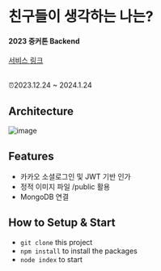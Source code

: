 # 친구들이 생각하는 나는?
#### 2023 중커톤 Backend
[서비스 링크](https://youngchun.netlify.app/)
<br/><br/>

⏰2023.12.24 ~ 2024.1.24<br/>

## Architecture
![image](https://github.com/Young-Season/Young_Backend/assets/83288181/df320216-b8c7-430f-864a-5fc06a85e47c)

## Features
- 카카오 소셜로그인 및 JWT 기반 인가
- 정적 이미지 파일 /public 활용
- MongoDB 연결

## How to Setup & Start

- `git clone` this project
- `npm install` to install the packages
- `node index` to start
